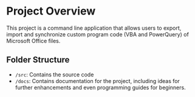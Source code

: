 # Project Overview

This project is a command line application that allows users to export, import and synchronize custom program code (VBA and PowerQuery) of Microsoft Office files.

## Folder Structure

- `/src`: Contains the source code
- `/docs`: Contains documentation for the project, including ideas for further enhancements and even programming guides for beginners.